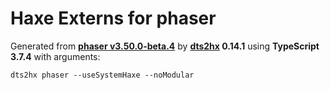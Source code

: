 # Haxe Externs for phaser

Generated from **[phaser v3.50.0-beta.4](http://phaser.io)** by **[dts2hx](https://github.com/haxiomic/dts2hx) 0.14.1** using **TypeScript 3.7.4** with arguments:

	dts2hx phaser --useSystemHaxe --noModular